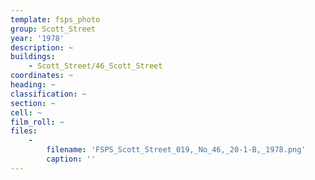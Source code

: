 ```yaml
---
template: fsps_photo
group: Scott_Street
year: '1978'
description: ~
buildings:
    - Scott_Street/46_Scott_Street
coordinates: ~
heading: ~
classification: ~
section: ~
cell: ~
film_roll: ~
files:
    -
        filename: 'FSPS_Scott_Street_019,_No_46,_20-1-B,_1978.png'
        caption: ''
---
```

